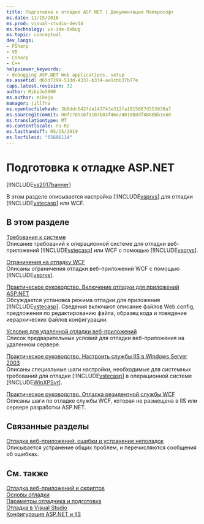 ```yaml
---
title: Подготовка к отладке ASP.NET | Документация Майкрософт
ms.date: 11/15/2016
ms.prod: visual-studio-dev14
ms.technology: vs-ide-debug
ms.topic: conceptual
dev_langs:
- FSharp
- VB
- CSharp
- C++
helpviewer_keywords:
- debugging ASP.NET Web applications, setup
ms.assetid: d65d7299-51dd-4337-b334-aa1cbb37b77e
caps.latest.revision: 32
author: MikeJo5000
ms.author: mikejo
manager: jillfra
ms.openlocfilehash: 3b8ddc642fda143743e312fa1915087d553938a7
ms.sourcegitcommit: 08fc78516f1107b83f46e2401888df4868bb1e40
ms.translationtype: MT
ms.contentlocale: ru-RU
ms.lasthandoff: 05/15/2019
ms.locfileid: "65696114"
---
```

# <a name="preparing-to-debug-aspnet"></a>Подготовка к отладке ASP.NET
[!INCLUDE[vs2017banner](../includes/vs2017banner.md)]

В этом разделе описывается настройка [!INCLUDE[vsprvs](../includes/vsprvs-md.md)] для отладки [!INCLUDE[vstecasp](../includes/vstecasp-md.md)] или WCF.  
  
## <a name="in-this-section"></a>В этом разделе  
 [Требования к системе](../debugger/aspnet-debugging-system-requirements.md)  
 Описание требований к операционной системе для отладки веб-приложений [!INCLUDE[vstecasp](../includes/vstecasp-md.md)] или WCF c помощью [!INCLUDE[vsprvs](../includes/vsprvs-md.md)].  
  
 [Ограничения на отладку WCF](../debugger/limitations-on-wcf-debugging.md)  
 Описаны ограничения отладки веб-приложений WCF с помощью [!INCLUDE[vsprvs](../includes/vsprvs-md.md)].  
  
 [Практическое руководство. Включение отладки для приложений ASP.NET](../debugger/how-to-enable-debugging-for-aspnet-applications.md)  
 Обсуждается установка режима отладки для приложения [!INCLUDE[vstecasp](../includes/vstecasp-md.md)]. Сведения включают описание файлов Web.config, предложения по редактированию файла, образец кода и поведение иерархических файлов конфигурации.  
  
 [Условия для удаленной отладки веб-приложений](../debugger/prerequistes-for-remote-debugging-web-applications.md)  
 Список предварительных условий для отладки веб-приложения на удаленном сервере.  
  
 [Практическое руководство. Настроить службы IIS в Windows Server 2003](https://msdn.microsoft.com/23d557c5-ffcb-4fb2-be7c-5901d5f72ea1)  
 Описаны специальные шаги настройки, необходимые для системных требований для отладки [!INCLUDE[vstecasp](../includes/vstecasp-md.md)] в операционной системе [!INCLUDE[WinXPSvr](../includes/winxpsvr-md.md)].  
  
 [Практическое руководство. Отладка резидентной службы WCF](../debugger/how-to-debug-a-self-hosted-wcf-service.md)  
 Описаны шаги по отладке службы WCF, которая не размещена в IIS или сервере разработки ASP.NET.  
  
## <a name="related-sections"></a>Связанные разделы  
 [Отладка веб-приложений: ошибки и устранение неполадок](../debugger/debugging-web-applications-errors-and-troubleshooting.md)  
 Описывается устранение общих проблем, и перечисляются сообщения об ошибках.  
  
## <a name="see-also"></a>См. также  
 [Отладка веб-приложений и скриптов](../debugger/debugging-web-applications-and-script.md)   
 [Основы отладки](../debugger/debugger-basics.md)   
 [Параметры отладчика и подготовка](../debugger/debugger-settings-and-preparation.md)   
 [Отладка в Visual Studio](../debugger/debugging-in-visual-studio.md)   
 [Конфигурация ASP.NET и IIS](https://msdn.microsoft.com/library/47ebf3b5-98de-4d31-a335-57e2ccd974b8)
